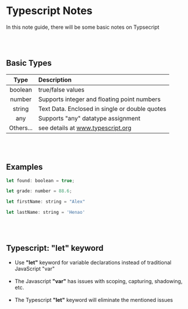 # Typescript Notes

In this note guide, there will be some basic notes on Typsecript

<br><br>
## Basic Types

| Type        | Description |
| :-------------:| :-------------| 
| boolean     | true/false values|
| number      | Supports integer and floating point numbers |
| string  | Text Data. Enclosed in single or double quotes |
| any  | Supports "any" datatype assignment |
| Others...  | see details at www.typescript.org |

<br><br>
## Examples
```javascript
let found: boolean = true;

let grade: number = 88.6;

let firstName: string = "Alex"

let lastName: string = 'Henao'
```
<br><br>
## Typescript: "let" keyword
* Use **"let"** keyword for variable declarations instead of traditional JavaScript "var" <br><br>
* The Javascript **"var"** has issues with scoping, capturing, shadowing, etc. <br><br>
* The Typescript **"let"** keyword will eliminate the mentioned issues <br>
